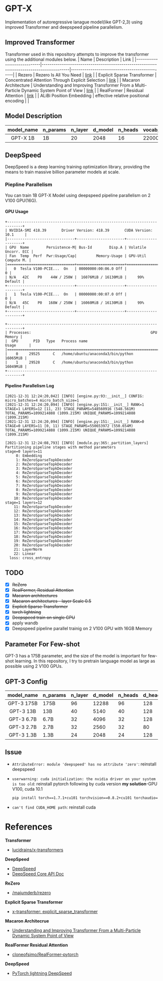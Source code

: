 # GPT-X
Implementation of autoregressive lanague model(like GPT-2,3) using improved Transformer and deepspeed pipeline parallelism. 

## Improved Transformer
Transformer used in this repository attempts to improve the transformer using the additional modules below.
| Name                        | Description                                                                                | Link                                           |
|-----------------------------|--------------------------------------------------------------------------------------------|------------------------------------------------|
| Rezero                      | Rezero Is All You Need                                                                     | [link](https://arxiv.org/abs/2003.04887)       |
| Explicit Sparse Transformer | Concentrated Attention Through Explicit Selection                                          | [link]( https://arxiv.org/abs/1912.11637 )     |
| Macaron Architecture        | Understanding and Improving Transformer From a Multi-Particle Dynamic System Point of View | [link]( https://arxiv.org/pdf/1906.02762.pdf ) |
| RealFormer                  | Residual Attention                                                                         | [link]( https://arxiv.org/abs/2012.11747 )     |
| ALiBi Position Embedding    | effective relative positional encoding                                                     |                                                |

## Model Description
| model_name | n_params | n_layer | d_model | n_heads | vocab_size | max_seq_len | learning_rate |
|:----------:|----------|---------|---------|---------|------------|-------------|---------------|
|  GPT-X 1B  |   1B     | 20      | 2048    | 16      | 22000      | 1024        | 2.0 x 10^-4   |

## DeepSpeed
DeepSpeed is a deep learning training optimization library, providing the means to train massive billion parameter models at scale.  
  
### Piepline Parallelism
You can train 1B GPT-X Model using deepspeed pipeline parallelism on 2 V100 GPU(16G).

#### GPU Usage
```
+-----------------------------------------------------------------------------+
| NVIDIA-SMI 418.39       Driver Version: 418.39       CUDA Version: 10.1     |
|-------------------------------+----------------------+----------------------+
| GPU  Name        Persistence-M| Bus-Id        Disp.A | Volatile Uncorr. ECC |
| Fan  Temp  Perf  Pwr:Usage/Cap|         Memory-Usage | GPU-Util  Compute M. |
|===============================+======================+======================|
|   0  Tesla V100-PCIE...  On   | 00000000:00:06.0 Off |                    0 |
| N/A   42C    P0    44W / 250W |  16076MiB / 16130MiB |     99%      Default |
+-------------------------------+----------------------+----------------------+
|   1  Tesla V100-PCIE...  On   | 00000000:00:07.0 Off |                    0 |
| N/A   45C    P0   168W / 250W |  16060MiB / 16130MiB |     99%      Default |
+-------------------------------+----------------------+----------------------+

+-----------------------------------------------------------------------------+
| Processes:                                                       GPU Memory |
|  GPU       PID   Type   Process name                             Usage      |
|=============================================================================|
|    0     29525      C   /home/ubuntu/anaconda3/bin/python          16065MiB |
|    1     29528      C   /home/ubuntu/anaconda3/bin/python          16049MiB |
+-----------------------------------------------------------------------------+
```
#### Pipeline Parallelism Log
```
[2021-12-31 12:24:20,042] [INFO] [engine.py:93:__init__] CONFIG: micro_batches=4 micro_batch_size=1
[2021-12-31 12:24:20,094] [INFO] [engine.py:151:__init__] RANK=1 STAGE=1 LAYERS=12 [11, 23) STAGE_PARAMS=548560916 (548.561M) TOTAL_PARAMS=1099214888 (1099.215M) UNIQUE_PARAMS=1099214888 (1099.215M)
[2021-12-31 12:24:20,094] [INFO] [engine.py:151:__init__] RANK=0 STAGE=0 LAYERS=11 [0, 11) STAGE_PARAMS=550653972 (550.654M) TOTAL_PARAMS=1099214888 (1099.215M) UNIQUE_PARAMS=1099214888 (1099.215M)
```

```
[2021-12-31 12:24:08,793] [INFO] [module.py:365:_partition_layers] Partitioning pipeline stages with method parameters
stage=0 layers=11
     0: Embedding
     1: ReZeroSparseTopkDecoder
     2: ReZeroSparseTopkDecoder
     3: ReZeroSparseTopkDecoder
     4: ReZeroSparseTopkDecoder
     5: ReZeroSparseTopkDecoder
     6: ReZeroSparseTopkDecoder
     7: ReZeroSparseTopkDecoder
     8: ReZeroSparseTopkDecoder
     9: ReZeroSparseTopkDecoder
    10: ReZeroSparseTopkDecoder
stage=1 layers=12
    11: ReZeroSparseTopkDecoder
    12: ReZeroSparseTopkDecoder
    13: ReZeroSparseTopkDecoder
    14: ReZeroSparseTopkDecoder
    15: ReZeroSparseTopkDecoder
    16: ReZeroSparseTopkDecoder
    17: ReZeroSparseTopkDecoder
    18: ReZeroSparseTopkDecoder
    19: ReZeroSparseTopkDecoder
    20: ReZeroSparseTopkDecoder
    21: LayerNorm
    22: Linear
  loss: cross_entropy
```


## TODO

- [x] ~~ReZero~~
- [x] ~~RealFormer, Residual Attention~~ 
- [x] ~~Macaron architectures~~
- [x] ~~Macaron architectures - layer Scale 0.5~~
- [x] ~~Explicit Sparse Transformer~~
- [x] ~~torch lightning~~
- [x] ~~Deepspeed train on single GPU~~
- [x] apply wandb
- [x] Deepspeed pipeline parallel trainig on 2 V100 GPU with 16GB Memory

## Parameter For Few-shot
GPT-3 has a 175B parameter, and the size of the model is important for few-shot learning. In this repository, I try to pretrain language model as large as possible using 2 V100 GPUs.

## GPT-3 Config
| model_name | n_params | n_layer | d_model | n_heads | d_head | batch_size | learning_rate |
|:----------:|----------|---------|---------|---------|--------|------------|---------------|
| GPT-3 175B | 175B     | 96      | 12288   | 96      | 128    |    3.2M    | 0.6 x 10^-4   |
| GPT-3 13B  | 13B      | 40      | 5140    | 40      | 128    |     2M     | 1.0 x 10^-4   |
| GPT-3 6.7B | 6.7B     | 32      | 4096    | 32      | 128    |     2M     | 1.2 x 10^-4   |
| GPT-3 2.7B | 2.7B     | 32      | 2560    | 32      | 80     |     1M     | 1.6 x 10^-4   |
| GPT-3 1.3B | 1.3B     | 24      | 2048    | 24      | 128    |     1M     | 2.0 x 10^-4   |

## Issue
- `AttributeError: module 'deepspeed' has no attribute 'zero'`: reinstall deepspeed
- `userwarning: cuda initialization: the nvidia driver on your system is too old`: reinstall pytorch following by cuda version
    **my solution**-GPU V100, cuda 10.1  

    ```sh
  pip install torch==1.7.1+cu101 torchvision==0.8.2+cu101 torchaudio==0.7.2 -f https://download.pytorch.org/whl/torch_stable.html
    ```
- `can't find CUDA_HOME path`: reinstall cuda
# References
**Transformer**

- [lucidrains/x-transformers](https://github.com/lucidrains/x-transformers)
  
**DeepSpeed**

- [DeepSpeed](https://www.deepspeed.ai/)
- [DeepSpeed Core API Doc](https://deepspeed.readthedocs.io/en/latest/index.html)

**ReZero**

- [/majumderb/rezero](https://github.com/majumderb/rezero/blob/master/rezero/transformer/rztx.py)

**Explicit Sparse Transformer**

- [x-transformer: explicit_sparse_transformer](https://github.com/lucidrains/x-transformers/blob/2badf9261cda03e1497b5db62274b045cd827086/x_transformers/x_transformers.py#L469)

**Macaron Architecrue**

- [Understanding and Improving Transformer From a Multi-Particle Dynamic System Point of View](https://arxiv.org/pdf/1906.02762.pdf)

**RealFormer Residual Attention**
- [cloneofsimo/RealFormer-pytorch](https://github.com/cloneofsimo/RealFormer-pytorch/blob/main/models.py)

**DeepSpeed**
- [PyTorch lightning DeepSpeed](https://pytorch-lightning.readthedocs.io/en/stable/advanced/advanced_gpu.html#deepspeed)